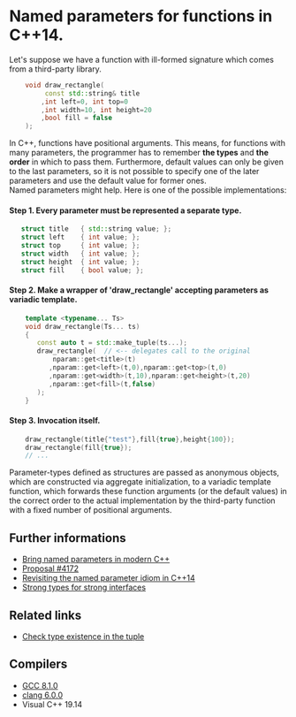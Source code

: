 # Named parameters for functions in C++14.  
Let's suppose we have a function with ill-formed signature which comes from a third-party library.
```cpp
    void draw_rectangle(
         const std::string& title
        ,int left=0, int top=0
        ,int width=10, int height=20
        ,bool fill = false
    );
```
In C++, functions have positional arguments. This means, for functions with many parameters, the programmer has to remember __the types__ and __the order__ in which to pass them. Furthermore, default values can only be given to the last parameters, so it is not possible to specify one of the later parameters and use the default value for former ones.  
Named parameters might help. Here is one of the possible implementations:
#### Step 1. Every parameter must be represented a separate type.
```cpp
   struct title   { std::string value; };
   struct left    { int value; };
   struct top     { int value; };
   struct width   { int value; };
   struct height  { int value; };
   struct fill    { bool value; };
```
#### Step 2. Make a wrapper of 'draw_rectangle' accepting parameters as variadic template.
```cpp
    template <typename... Ts>
    void draw_rectangle(Ts... ts)
    {
       const auto t = std::make_tuple(ts...);
       draw_rectangle(  // <-- delegates call to the original
           nparam::get<title>(t)
          ,nparam::get<left>(t,0),nparam::get<top>(t,0)
          ,nparam::get<width>(t,10),nparam::get<height>(t,20)
          ,nparam::get<fill>(t,false)
       );
    }
```
#### Step 3. Invocation itself. 
```cpp
    draw_rectangle(title{"test"},fill{true},height{100});
    draw_rectangle(fill{true});
    // ...
```
Parameter-types defined as structures are passed as anonymous objects, which are constructed via aggregate initialization, to a variadic template function, which forwards these function arguments (or the default values) in the correct order to the actual implementation by the third-party function with a fixed number of positional arguments.

## Further informations
* [Bring named parameters in modern C++](https://isocpp.org/blog/2014/12/named-parameters-in-modern-cpp)
* [Proposal #4172](http://www.open-std.org/JTC1/SC22/WG21/docs/papers/2014/n4172.htm)
* [Revisiting the named parameter idiom in C++14](https://www.numbercrunch.de/blog/2015/11/revisiting-the-named-parameter-idiom-in-c14/)
* [Strong types for strong interfaces](https://www.fluentcpp.com/2016/12/08/strong-types-for-strong-interfaces/)
## Related links
* [Check type existence in the tuple](./type_existence)
## Compilers
* [GCC 8.1.0](https://wandbox.org/)
* [clang 6.0.0](https://wandbox.org/)
* Visual C++ 19.14 
